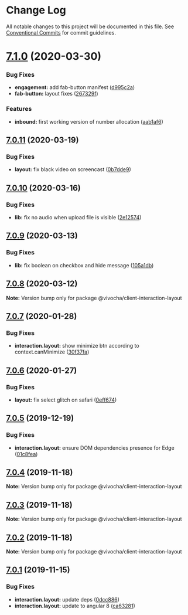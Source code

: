 # Change Log

All notable changes to this project will be documented in this file.
See [Conventional Commits](https://conventionalcommits.org) for commit guidelines.

# [7.1.0](https://github.com/vivocha/widgets/compare/@vivocha/client-interaction-layout@7.0.11...@vivocha/client-interaction-layout@7.1.0) (2020-03-30)


### Bug Fixes

* **engagement:** add fab-button manifest ([d995c2a](https://github.com/vivocha/widgets/commit/d995c2a043cbc80896652af2e8d9c3d9ef65f44d))
* **fab-button:** layout fixes ([267329f](https://github.com/vivocha/widgets/commit/267329f7b839439ffc3e721c443640c126385395))


### Features

* **inbound:** first working version of number allocation ([aab1af6](https://github.com/vivocha/widgets/commit/aab1af6b7d3878813382ed9bca1fc9623f9807a0))





## [7.0.11](https://github.com/vivocha/widgets/compare/@vivocha/client-interaction-layout@7.0.10...@vivocha/client-interaction-layout@7.0.11) (2020-03-19)


### Bug Fixes

* **layout:** fix black video on screencast ([0b7dde9](https://github.com/vivocha/widgets/commit/0b7dde9b2323756e27f85716f3083e8fea6540c1))





## [7.0.10](https://github.com/vivocha/widgets/compare/@vivocha/client-interaction-layout@7.0.9...@vivocha/client-interaction-layout@7.0.10) (2020-03-16)


### Bug Fixes

* **lib:** fix no audio when upload file is visible ([2e12574](https://github.com/vivocha/widgets/commit/2e125743eccc73ca4cdcaf5472bf0ad74d23c59d))





## [7.0.9](https://github.com/vivocha/widgets/compare/@vivocha/client-interaction-layout@7.0.8...@vivocha/client-interaction-layout@7.0.9) (2020-03-13)


### Bug Fixes

* **lib:** fix boolean on checkbox and hide message ([105a1db](https://github.com/vivocha/widgets/commit/105a1dbb93e9549cced3a6ecc05a8468e0a1e591))





## [7.0.8](https://github.com/vivocha/widgets/compare/@vivocha/client-interaction-layout@7.0.7...@vivocha/client-interaction-layout@7.0.8) (2020-03-12)

**Note:** Version bump only for package @vivocha/client-interaction-layout





## [7.0.7](https://github.com/vivocha/widgets/compare/@vivocha/client-interaction-layout@7.0.6...@vivocha/client-interaction-layout@7.0.7) (2020-01-28)


### Bug Fixes

* **interaction.layout:** show minimize btn according to context.canMinimize ([30f37fa](https://github.com/vivocha/widgets/commit/30f37fadbb2bbb5b249b6fb091611ca41f0761d6))





## [7.0.6](https://github.com/vivocha/widgets/compare/@vivocha/client-interaction-layout@7.0.5...@vivocha/client-interaction-layout@7.0.6) (2020-01-27)


### Bug Fixes

* **layout:** fix select glitch on safari ([0eff674](https://github.com/vivocha/widgets/commit/0eff67487efc3f699c904a026528fd9135d67d49))





## [7.0.5](https://github.com/vivocha/widgets/compare/@vivocha/client-interaction-layout@7.0.4...@vivocha/client-interaction-layout@7.0.5) (2019-12-19)


### Bug Fixes

* **interaction.layout:** ensure DOM dependencies presence for Edge ([01c8fea](https://github.com/vivocha/widgets/commit/01c8feab476ae43c7a7e2ccb49fed217ead004b3))





## [7.0.4](https://github.com/vivocha/widgets/compare/@vivocha/client-interaction-layout@7.0.3...@vivocha/client-interaction-layout@7.0.4) (2019-11-18)

**Note:** Version bump only for package @vivocha/client-interaction-layout





## [7.0.3](https://github.com/vivocha/widgets/compare/@vivocha/client-interaction-layout@7.0.2...@vivocha/client-interaction-layout@7.0.3) (2019-11-18)

**Note:** Version bump only for package @vivocha/client-interaction-layout





## [7.0.2](https://github.com/vivocha/widgets/compare/@vivocha/client-interaction-layout@7.0.1...@vivocha/client-interaction-layout@7.0.2) (2019-11-18)

**Note:** Version bump only for package @vivocha/client-interaction-layout





## [7.0.1](https://github.com/vivocha/widgets/compare/@vivocha/client-interaction-layout@7.0.0...@vivocha/client-interaction-layout@7.0.1) (2019-11-15)


### Bug Fixes

* **interaction.layout:** update deps ([0dcc886](https://github.com/vivocha/widgets/commit/0dcc8863214eda0ac02d7a1ef8f53f9336072bfa))
* **interaction.layout:** update to angular 8 ([ca63281](https://github.com/vivocha/widgets/commit/ca632818b7e218bc54ecfc9705bfd707825848c4))
